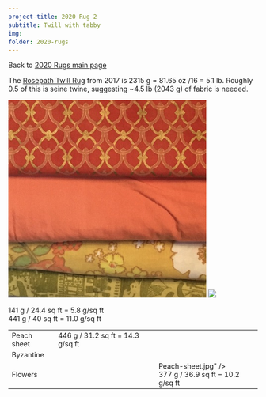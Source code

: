 ```yaml
---
project-title: 2020 Rug 2
subtitle: Twill with tabby
img: 
folder: 2020-rugs
---
```


Back to [2020 Rugs main page](2020-rugs.html)

The [Rosepath Twill Rug](../rosepath-twill/rosepath-twill.html) from 2017 is 2315 g = 81.65 oz /16 = 5.1 lb. Roughly 0.5 of this is seine twine, suggesting ~4.5 lb (2043 g) of fabric is needed.

![](img/IMG_1041.jpg) ![](IMG_1041-bw.jpg)

<table>
	<tr><td>Peach sheet</td><td>446 g / 31.2 sq ft = 14.3 g/sq ft</td></tr>
	<tr><td>Byzantine</td>141 g / 24.4 sq ft = 5.8 g/sq ft</td></tr>
	<tr><td>Flowers</td><br />441 g / 40 sq ft = 11.0 g/sq ft</td>
		<td><td>Peach-sheet.jpg" /><br />377 g / 36.9 sq ft = 10.2 g/sq ft</td></tr>
</table>